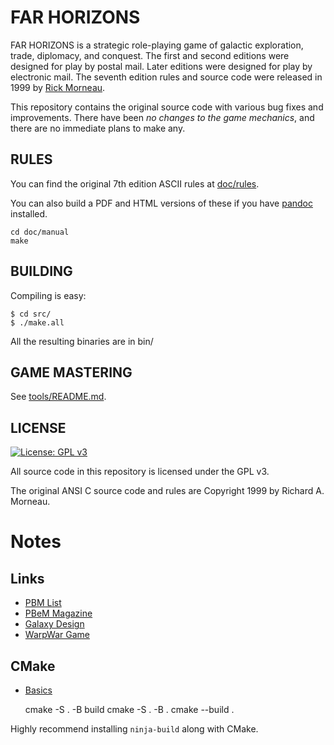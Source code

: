 FAR HORIZONS
============

FAR HORIZONS is a strategic role-playing game of galactic exploration, trade,
diplomacy, and conquest. The first and second editions were designed for play
by postal mail. Later editions were designed for play by electronic mail. The
seventh edition rules and source code were released in 1999 by
[Rick Morneau](http://rickmor.x10.mx).

This repository contains the original source code with various bug fixes and
improvements. There have been *no changes to the game mechanics*, and there are
no immediate plans to make any.

RULES
-----

You can find the original 7th edition ASCII rules at [doc/rules](doc/rules).

You can also build a PDF and HTML versions of these if you have
[pandoc](https://pandoc.org/) installed.

    cd doc/manual
    make

BUILDING
--------

Compiling is easy:

    $ cd src/
    $ ./make.all

All the resulting binaries are in bin/

GAME MASTERING
--------------

See [tools/README.md](tools/README.md).


LICENSE
-------

[![License: GPL v3](https://img.shields.io/badge/License-GPL%20v3-blue.svg)](https://www.gnu.org/licenses/gpl-3.0.en.html)

All source code in this repository is licensed under the GPL v3.

The original ANSI C source code and rules are Copyright 1999 by Richard A. Morneau.

# Notes
## Links
* [PBM List](http://www.pbm.com/~lindahl/pbm_list/)
* [PBeM Magazine](http://www.pbm.com/~lindahl/pbem_magazine.html)
* [Galaxy Design](http://www.pbm.com/~lindahl/pbem_articles/galaxy.design)
* [WarpWar Game](http://www.contrib.andrew.cmu.edu/usr/gc00/reviews/warpwar.html)

## CMake
* [Basics](https://hsf-training.github.io/hsf-training-cmake-webpage/02-building/index.html)

    cmake -S . -B build
    cmake -S . -B .
    cmake --build .

Highly recommend installing `ninja-build` along with CMake.
